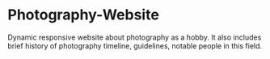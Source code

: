 # Photography-Website
Dynamic responsive website about photography as a hobby. It also includes brief history of photography timeline, guidelines, notable people in this field.
